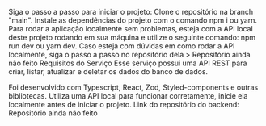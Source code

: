 Siga o passo a passo para iniciar o projeto:
Clone o repositório na branch "main".
Instale as dependências do projeto com o comando npm i ou yarn.
Para rodar a aplicação localmente sem problemas, esteja com a API local deste projeto rodando em sua máquina e utilize o seguinte comando: npm run dev ou yarn dev.
Caso esteja com dúvidas em como rodar a API localmente, siga o passo a passo no repositório dela > Repositório ainda não feito
Requisitos do Serviço
Esse serviço possui uma API REST para criar, listar, atualizar e deletar os dados do banco de dados.

Foi desenvolvido com Typescript, React, Zod, Styled-components e outras bibliotecas.
Utiliza uma API local para funcionar corretamente, inicie ela localmente antes de iniciar o projeto.
Link do repositório do backend: Repositório ainda não feito